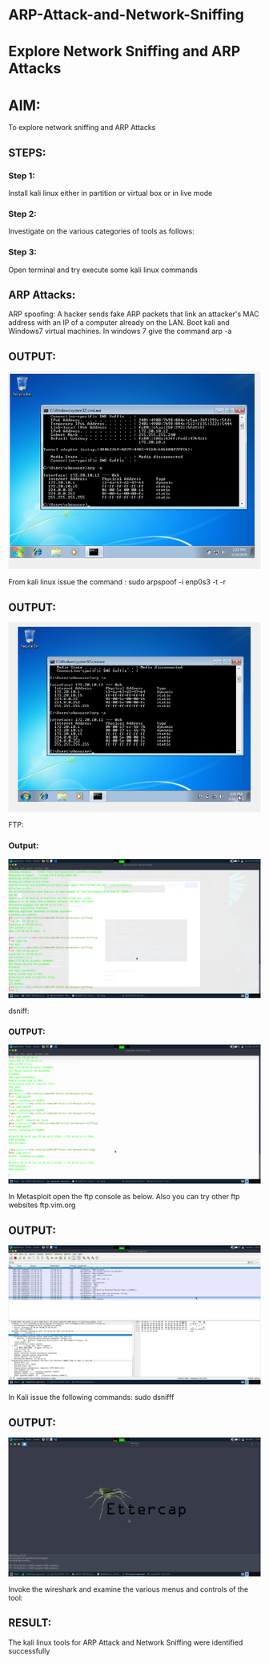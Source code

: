 # ARP-Attack-and-Network-Sniffing
# Explore Network Sniffing and ARP Attacks

# AIM:

To explore network sniffing and ARP Attacks

## STEPS:

### Step 1:

Install kali linux either in partition or virtual box or in live mode

### Step 2:

Investigate on the various categories of tools as follows:


### Step 3:
Open terminal and try execute some kali linux commands

## ARP Attacks:  
ARP spoofing: A hacker sends fake ARP packets that link an attacker's MAC address with an IP of a computer already on the LAN. 
Boot kali and Windows7 virtual machines.
In windows 7 give the command arp -a
## OUTPUT:

![arpa](<img/Screenshot 2025-03-24 142407.png>)


From kali linux issue the command :
sudo arpspoof -i enp0s3 -t <target system> -r <gateway>


## OUTPUT:

![spoofed](<img/Screenshot 2025-03-24 143632.png>)

FTP:

### Output:

![FTP](img/ftp.png)

 dsniff:

### OUTPUT:

![Dsniff](img/dsniff.png)





In Metasploit open the ftp console as below. Also you can try other ftp websites ftp.vim.org
## OUTPUT:

![wireshark](image.png)


In Kali issue the following commands:
sudo dsnifff
## OUTPUT:

![ettercap](img/ettercap.png)

Invoke the wireshark and examine the various menus  and controls of the tool:


## RESULT:
The kali linux tools for ARP Attack and Network Sniffing were identified successfully
